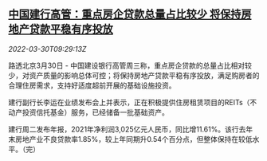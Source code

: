 <!--1648634463000-->
[中国建行高管：重点房企贷款总量占比较少 将保持房地产贷款平稳有序投放](https://cn.reuters.com/article/ccb-mortgage-loans-0330-wedn-idCNKCS2LR0U6)
------

<div><i>2022-03-30T09:29:13Z</i></div><p>路透北京3月30日 - 中国建设银行高管周三称，重点房企贷款的总量占比相对较少，对资产质量的影响总体可控；将保持房地产贷款平稳有序投放，满足购房者的合理住房需求，支持好适度超前开展的基础设施投资。</p><p>建行副行长李运在业绩发布会上并表示，正在积极提供住房租赁项目的REITs（不动产投资信托基金）服务，已经储备一批基础资产。</p><p>建行周二发布年报，2021年净利润3,025亿元人民币，同比增11.61%。该行去年末房地产业不良贷款率1.85%，较上年同期升0.54个百分点，但整体保持在较低水平。（完）</p>
